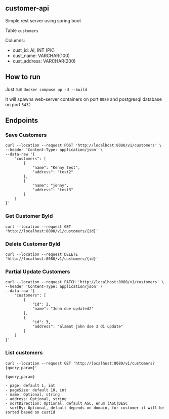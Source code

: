 ## customer-api

Simple rest server using spring boot

Table `customers`

Columns:

- cust_id: AI, INT (PK)
- cust_name: VARCHAR(100)
- cust_address: VARCHAR(200)

## How to run

Just run `docker compose up -d --build`

It will spawns web-server containers on port `8080` and postgresql database on port `5432`

## Endpoints

### Save Customers

```
curl --location --request POST 'http://localhost:8080/v1/customers' \
--header 'Content-Type: application/json' \
--data-raw '{
    "customers": [
        {
            "name": "Kenny test",
            "address": "test2"
        },
        {
            "name": "jenny",
            "address": "test3"
        }
    ]
}'
```

### Get Customer ById

```
curl --location --request GET 'http://localhost:8080/v1/customers/{id}'
```

### Delete Customer ById

```
curl --location --request DELETE 'http://localhost:8080/v1/customers/{id}'
```

### Partial Update Customers

```
curl --location --request PATCH 'http://localhost:8080/v1/customers' \
--header 'Content-Type: application/json' \
--data-raw '{
    "customers": [
        {
            "id": 2,
            "name": "John doe updated2"
        },
        {
            "id": 3,
            "address": "alamat john doe 3 di update"
        }
    ]
}'
```

### List customers

```
curl --location --request GET 'http://localhost:8080/v1/customers?{query_param}'
```

```
{query_param}

- page: default 1, int
- pageSize: default 10, int
- name: Optional, string
- address: Optional, string
- sortDirection: Optional, default ASC, enum (ASC|DESC
- sortBy: Optional, default depends on domain, for customer it will be sorted based on custId
```
